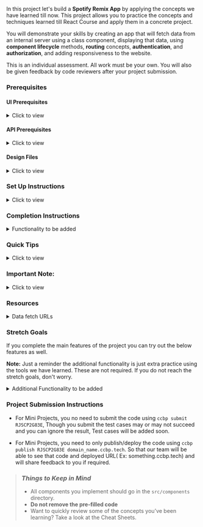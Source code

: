 In this project let's build a **Spotify Remix App** by applying the concepts we have learned till now. This project allows you to practice the concepts and techniques learned till React Course and apply them in a concrete project.

You will demonstrate your skills by creating an app that will fetch data from an internal server using a class component, displaying that data, using **component lifecycle** methods, **routing** concepts, **authentication**, and **authorization**, and adding responsiveness to the website.

This is an individual assessment. All work must be your own. You will also be given feedback by code reviewers after your project submission.

### Prerequisites

#### UI Prerequisites

<details>
<summary>Click to view</summary>

- What is Figma?
  - Figma is a vector graphics editor and prototyping tool which is primarily web-based. You can check more info on the <a href="https://www.figma.com/" target="_blank">Website</a>.
- Create a Free account in Figma
  - Kindly follow the instructions as shown in <a href="https://www.youtube.com/watch?v=hrHL2VLMl7g&t=37s" target="_blank">this</a> video to create a Free Figma account.
- How to Check CSS in Figma?
  - Kindly follow the instructions as shown in <a href="https://www.youtube.com/watch?v=B242nuM3y2s" target="_blank">this</a> video to check CSS in the Figma screen.
- Export Images in Figma screen
  - Kindly follow the instructions as shown in <a href="https://www.youtube.com/watch?v=NpzL1MONwaw" target="_blank">this</a> video to export images from the Figma screen.
  - Check <a href="https://help.trydesignlab.com/hc/en-us/articles/360011010634-How-do-I-export-images-and-PDFs-from-Sketch-or-Figma-in-my-short-course-" target="_blank">this</a> reference docs to export images in Figma screen.

</details>

#### API Prerequisites

<details>
<summary>Click to view</summary>

- Kindly follow this <a href="https://levelup.gitconnected.com/how-to-build-a-spotify-player-with-react-in-15-minutes-7e01991bc4b6" target="_blank">website</a> for creating a spotify account and register your application.

- Refer to the below image to check your **CLIENT ID** : - <img src="https://assets.ccbp.in/frontend/content/react-js/spotify-remix-client-id-info-v0.png" alt="client id" style="width:400px, height:400px" />
</details>

#### Design Files

<details>
<summary>Click to view</summary>

- You can check the **Design Files** for different devices <a href="https://www.figma.com/file/VHD95fQXFwCmwRNyVKbDhz/Spotify_Remix?node-id=0%3A1" target="_blank">here</a>.

</details>

### Set Up Instructions

<details>
<summary>Click to view</summary>

- Download dependencies by running `npm install`
- Start up the app using `npm start`
</details>

### Completion Instructions

<details>
<summary>Functionality to be added</summary>

The app must have the following functionalities

- Login Route
  - Users should be able to log in/logout to their account.
- Users should be able to navigate to Profile/Home/YourMusic/Playlists routes using links in the sidebar.
- When the data is being fetched then the Loading view should be displayed to the user.
- Profile Route
  - Users should be able to see profile photo, name, and followers' details.
  - Users should be able to see the logout button.
  - Users should be able to see **PROFILE** highlighted in the sidebar.
- Home Route
  - Sidebar should contain the application title with logo, Profile, Home, Your Music, and Playlists button
  - Users should be able to navigate to the profile route when clicking on the **Spotify Remix** logo.
  - Users should be able to see a list of Featured Playlists (Ex: Editor Picks) based on the user country and name.
  - Users should be able to see the list of Categories (Ex: Genres and Moods).
  - Users should be able to see the list of New Releases based on the user country.
  - Users should be able to see **HOME** highlighted in the sidebar.
- Specific Playlist Details Route :
  - When a user clicks on any playlist in the list of featured playlists then the user should be able to see the list of songs in that playlist.
  - Users should be able the see the following details(Song Name, Artist Name, Duration of the song)
  - Users should be able to play the song
- Specific Category Playlists Details Route :
  - When a user clicks on any category in the list of categories then the user should be able to see the list of playlists in that category.
  - Users should be able to see the thumbnail and name of the playlist.
- Specific Album Details Route :
  - When a user clicks on any Album in the list of New Releases then the user should be able to see that Album.
  - Users should be able to see the thumbnail and name of the Album.
  - Users should be able to see the song in that Album
  - Users should be able to play the song.
- Your Music Route
  - Users should be able to see the list of liked songs.
  - Users should be able to play the songs.
  - Users should be able to see Your Music highlighted in the sidebar.
- Playlists Route
  - Users should be able to see the list of your playlists (thumbnail, playlist name, number of tracks).
  - When a user clicks on any playlist in the list of your playlists then the users should be able to see the list of songs in that playlist.
  - Users should be able to see Playlists highlighted in the sidebar.
- When the users enter an invalid route in the URL then the Page not found Route should be displayed.

</details>

### Quick Tips

<details>
<summary>Click to view</summary>

- You can use Moment third party library to format the date
  - Moment <a href="https://www.npmjs.com/package/moment" target="_blank">Documentation</a>
- You can use <a href="https://developer.mozilla.org/en-US/docs/Web/HTML/Element/audio" target="_blank">HTML Audio tags</a> for building the Music Player
  - You can see this <a href="https://pointclearmedia.com/2020/08/27/css-styling-the-audio-element/" target="_blank">Documentation</a> for stylings

</details>

### Important Note:

<details>
<summary>Click to view</summary>

- When you want to showcase your application, you need to give access to users.
- To give access to users, follow these steps mentioned below

  - Open your app in the dashboard - <a href="https://developer.spotify.com/dashboard/applications" target="_blank">Dashboard Link</a>

  - Click the **USERS AND ACCESS** button

  <img src="https://assets.ccbp.in/frontend/content/react-js/spotify-remix-users-and-access-info-v0.png" alt="users and access" style="width:400px, height:400px" />

  - In the **USERS AND ACCESS** page, click the **ADD NEW USER** button to add a user to your application.

  <img src="https://assets.ccbp.in/frontend/content/react-js/spotify-remix-add-new-user-info-v0.png" alt="add new user" style="width:400px, height:400px" />

  - After clicking the **ADD NEW USER** button, a pop-up will be opened. In that pop-up, give the user details like name and email. Make sure you are providing the appropriate email.

  <img src="https://assets.ccbp.in/frontend/content/react-js/spotify-remix-add-new-user-pop-up-info.png" alt="pop up new user" style="width:400px, height:400px" />

  - Fill the details and save them, the user details will appear in the **USERS AND ACCESS** You can add a maximum of 25 users in development mode.

  <img src="https://assets.ccbp.in/frontend/content/react-js/spotify-remix-user-details-info.png" alt="user details" style="width:400px, height:400px" />

- Before deploying your project, change the redirect URL accordingly in `getRedirectURL` function from the path `src/components/LoginForm/index.js` which return when the condition is false

</details>

### Resources

<details>
<summary>Data fetch URLs</summary>

- Login Route:

  - **Note:** Already code has been Pre-filled, Kindly check the code in Login Form Component

    - You should use your Application clientID in place of **clientId** (Follow<a href="https://levelup.gitconnected.com/how-to-build-a-spotify-player-with-react-in-15-minutes-7e01991bc4b6" target="_blank">website</a> to create your own application clientID).
    - You can get the Redirect URL using `getRedirectURL` function. The `redirectUrl` value should be saved in the application's Redirect URIs (Follow this <a href="https://levelup.gitconnected.com/how-to-build-a-spotify-player-with-react-in-15-minutes-7e01991bc4b6" target="_blank">website</a> to save `redirectUrl` value in the application's Redirect URIs).
    - Add the URL which was given as a value for the variable `redirectUrl` to your Application Redirect URIs(Follow API Prerequisites to add Redirect URIs) to redirect after authentication success OR failure
    - When you click on the `LOG IN WITH SPOTIFY` button
      - If you didn’t log in to your Spotify account
        - It will take you to the Spotify login app to log in.
        - It will ask your credentials to log in
        - Once your login process is done it will redirect to the Terms page, and you need to click on the `Agree` button to get the access token.
      - If you’re already login to your Spotify account
        - It will directly redirect to the Terms page, and you need to click on the `Agree` button to get the access token.

  - Get Request Token:

    ```js
    'https://accounts.spotify.com/authorize?client_id=${clientId}&response_type=token&redirect_uri=${redirectUrl}&scope=user-read-private%20user-read-email%20playlist-read-private%20playlist-modify-public%20playlist-modify-private%20user-library-read%20user-library-modify%20user-follow-read%20user-follow-modify&state=34fFs29kd09&show_dialog=true'

    ```

    - Sample response object:

      ```json
      {
        "access_token": "BQBeseFFzfwpW_YaB8QrmT8vaYOb2Ka_uvgf8Q62jIasqo2Bna_bgyliY7N2I4sDB-e4oOv-ECUOfSg6aW_QBTCxTTsRMcCUbT3uHY79xCAFLkNakSXhb6kSS6HYzgXH3hSl9uKwXXHtR0IDvHpxLvcJxgTI1jFN7v-3_2B-O2KtntnagT2MgtrW-TGM3IWu-bczZdrqlZ3VmpyiOx81PKuDfNACR3zPVrjJ8po7jU55WcUF8j0_nWQQ6LShAWpoYzFq_OGQfTDBIwGEqg",
        "expires_in": "3600",
        "state": "34fFs29kd09",
        "token_type": "Bearer"
      }
      ```

- Profile Route:

  - **Note:** Get Access token from Cookies

    ```js
    "const token = Cookies.get('pa_token')"

    ```

  - Get User Information:

    ```js
    'https://api.spotify.com/v1/me'

    ```

  - Sample response object:

    ```json
    {
      "country": "IN",
      "display_name": "Bobby",
      "email": "padalavijayreddy@gmail.com",
      "explicit_content": {
        "filter_enabled": false,
        "filter_locked": false
      },
      "external_urls": {
        "spotify": "https://open.spotify.com/user/tel1grq8ely359wesuv83nezp"
      },
      "followers": {
        "href": null,
        "total": 0
      },
      "href": "https://api.spotify.com/v1/users/tel1grq8ely359wesuv83nezp",
      "id": "tel1grq8ely359wesuv83nezp",
      "images": [],
      "product": "open",
      "type": "user",
      "uri": "spotify:user:tel1grq8ely359wesuv83nezp"
    }
    ```

- Home Route:

  - **Note:**

    - Get Access token from Cookies
    - Get Country name and Time Stamp from Get User Information API

  - Format the Timestamp using a library called <a href="https://www.npmjs.com/package/moment" target="_blank">moment js</a>

    ```js
    "const timeStamp=moment(new Date()).format('YYYY-MM-DDTHH:00:00')"

    ```

  - Get Featured Playlists (Editors Pick):

    ```js
    'https://api.spotify.com/v1/browse/featured-playlists?country=${country}&timestamp=${timestamp}'

    ```

    - Sample response object:

    ```json
    {
        "message" : "Editor's picks",
        "playlists" : {
            "href" : "https://api.spotify.com/v1/browse/featured-playlists?country=IN&timestamp=2021-07-03T11%3A00%3A00&offset=0&limit=20",
            "items" : [
                {
                    "collaborative" : false,
                    "description" : "Hottest Bollywood R&B tunes!",
                    "external_urls" : {
                        "spotify" : "https://open.spotify.com/playlist/37i9dQZF1DXdSavJjIP6Fb"
                    },
                    "href" : "https://api.spotify.com/v1/playlists/37i9dQZF1DXdSavJjIP6Fb",
                    "id" : "37i9dQZF1DXdSavJjIP6Fb",
                    "images" : [ {
                        "height" : null,
                        "url" : "https://i.scdn.co/image/ab67706f000000036caf8c414e0b49f1b5be3e91",
                        "width" : null
                    } ],
                    "name" : "Bollywood R&B",
                    "owner" : {
                        "display_name" : "Spotify",
                        "external_urls" : {
                        "spotify" : "https://open.spotify.com/user/spotify"
                        },
                        "href" : "https://api.spotify.com/v1/users/spotify",
                        "id" : "spotify",
                        "type" : "user",
                        "uri" : "spotify:user:spotify"
                    },
                    "primary_color" : null,
                    "public" : null,
                    "snapshot_id" : "MTYyMzgyNjY1NCwwMDAwMDAxMDAwMDAwMTdhMTM5YzY0NzAwMDAwMDE3MTM0MmFmMTgz",
                    "tracks" : {
                        "href" : "https://api.spotify.com/v1/playlists/37i9dQZF1DXdSavJjIP6Fb/tracks",
                        "total" : 30
                    },
                    "type" : "playlist",
                    "uri" : "spotify:playlist:37i9dQZF1DXdSavJjIP6Fb"
                },
                ....
            ],
            "limit" : 20,
            "next" : null,
            "offset" : 0,
            "previous" : null,
            "total" : 15
        }
    }
    ```

  - Get Browse Categories (Genres & Moods):

  ```js
  'https://api.spotify.com/v1/browse/categories'

  ```

  - Sample response object:

  ```json
  {
      "categories" : {
          "href" : "https://api.spotify.com/v1/browse/categories?offset=0&limit=20",
          "items" : [
              {
                  "href" : "https://api.spotify.com/v1/browse/categories/toplists",
                  "icons" : [ {
                      "height" : 275,
                      "url" : "https://t.scdn.co/media/derived/toplists_11160599e6a04ac5d6f2757f5511778f_0_0_275_275.jpg",
                      "width" : 275
                  } ],
                  "id" : "toplists",
                  "name" : "Top Lists"
              },
              ....
          ],
          "limit" : 20,
          "next" : "https://api.spotify.com/v1/browse/categories?offset=20&limit=20",
          "offset" : 0,
          "previous" : null,
          "total" : 58
      }
  }
  ```

  - Get New Releases:

    - **Note:** Get User Country Code from getting User Information API

  ```js
  'https://api.spotify.com/v1/browse/new-releases?country=${getUserCountry}'

  ```

  - Sample response object:

  ```json
      {
          "albums" : {
              "href" : "https://api.spotify.com/v1/browse/new-releases?country=IN&offset=0&limit=20",
              "items" : [
                  {
                      "album_type" : "single",
                      "artists" : [ {
                          "external_urls" : {
                          "spotify" : "https://open.spotify.com/artist/7gXy60xRcwYujBFoYHnR2O"
                          },
                          "href" : "https://api.spotify.com/v1/artists/7gXy60xRcwYujBFoYHnR2O",
                          "id" : "7gXy60xRcwYujBFoYHnR2O",
                          "name" : "Big Red Machine",
                          "type" : "artist",
                          "uri" : "spotify:artist:7gXy60xRcwYujBFoYHnR2O"
                      }, {
                          "external_urls" : {
                          "spotify" : "https://open.spotify.com/artist/06HL4z0CvFAxyc27GXpf02"
                          },
                          "href" : "https://api.spotify.com/v1/artists/06HL4z0CvFAxyc27GXpf02",
                          "id" : "06HL4z0CvFAxyc27GXpf02",
                          "name" : "Taylor Swift",
                          "type" : "artist",
                          "uri" : "spotify:artist:06HL4z0CvFAxyc27GXpf02"
                      } ],
                      "available_markets" : [ "AD", "AE", "AG", "AL", "AM", "AO", "AR", "AT", "AU", "AZ", "BA", "BB", "BD", "BE", "BF", "BG", "BH", "BI", "BJ", "BN", "BO", "BR", "BS", "BT", "BW", "BY", "BZ", "CA", "CH", "CI", "CL", "CM", "CO", "CR", "CV", "CW", "CY", "CZ", "DE", "DJ", "DK", "DM", "DO", "DZ", "EC", "EE", "EG", "ES", "FI", "FJ", "FM", "FR", "GA", "GB", "GD", "GE", "GH", "GM", "GN", "GQ", "GR", "GT", "GW", "GY", "HK", "HN", "HR", "HT", "HU", "ID", "IE", "IL", "IN", "IS", "IT", "JM", "JO", "JP", "KE", "KG", "KH", "KI", "KM", "KN", "KR", "KW", "KZ", "LA", "LB", "LC", "LI", "LK", "LR", "LS", "LT", "LU", "LV", "MA", "MC", "MD", "ME", "MG", "MH", "MK", "ML", "MN", "MO", "MR", "MT", "MU", "MV", "MW", "MX", "MY", "MZ", "NA", "NE", "NG", "NI", "NL", "NO", "NP", "NR", "NZ", "OM", "PA", "PE", "PG", "PH", "PK", "PL", "PS", "PT", "PW", "PY", "QA", "RO", "RS", "RU", "RW", "SA", "SB", "SC", "SE", "SG", "SI", "SK", "SL", "SM", "SN", "SR", "ST", "SV", "SZ", "TD", "TG", "TH", "TL", "TN", "TO", "TR", "TT", "TV", "TW", "TZ", "UA", "UG", "US", "UY", "UZ", "VC", "VN", "VU", "WS", "XK", "ZA", "ZM", "ZW" ],
                      "external_urls" : {
                          "spotify" : "https://open.spotify.com/album/4kD0pFwhEjEiF9pwUwkpNo"
                      },
                      "href" : "https://api.spotify.com/v1/albums/4kD0pFwhEjEiF9pwUwkpNo",
                      "id" : "4kD0pFwhEjEiF9pwUwkpNo",
                      "images" : [ {
                          "height" : 640,
                          "url" : "https://i.scdn.co/image/ab67616d0000b273b8abc4de41be8b3158a4ef40",
                          "width" : 640
                      }, {
                          "height" : 300,
                          "url" : "https://i.scdn.co/image/ab67616d00001e02b8abc4de41be8b3158a4ef40",
                          "width" : 300
                      }, {
                          "height" : 64,
                          "url" : "https://i.scdn.co/image/ab67616d00004851b8abc4de41be8b3158a4ef40",
                          "width" : 64
                      } ],
                      "name" : "Renegade (feat. Taylor Swift)",
                      "release_date" : "2021-07-02",
                      "release_date_precision" : "day",
                      "total_tracks" : 3,
                      "type" : "album",
                      "uri" : "spotify:album:4kD0pFwhEjEiF9pwUwkpNo"
                  },
                  ....
              ],
              "limit" : 20,
              "next" : "https://api.spotify.com/v1/browse/new-releases?country=IN&offset=20&limit=20",
              "offset" : 0,
              "previous" : null,
              "total" : 100
      }
  ```

- Specific Playlist Details Route :

  - **Note:** The value of the API id should be the `id` value of each playlist

    ```js
    'https://api.spotify.com/v1/users/spotify/playlists/${id}'

    ```

    - Sample response object:

    ```json
    {
        "collaborative" : false,
        "description": "From India to MENA, these hits will make you dance.",
        "external_urls" : {
            "spotify" : "https://open.spotify.com/playlist/37i9dQZF1DX7cLxqtNO3zl"
        },
        "followers" : {
            "href" : null,
            "total" : 47628
        },
        "href" : "https://api.spotify.com/v1/playlists/37i9dQZF1DX7cLxqtNO3zl",
        "id" : "37i9dQZF1DX7cLxqtNO3zl",
        "images" : [ {
            "height" : null,
            "url" : "https://i.scdn.co/image/ab67706f0000000384696e0bd9318a598cc9373d",
            "width" : null
        } ],
        "name" : "Bollywood Araby",
        "owner" : {
            "display_name" : "Spotify",
            "external_urls" : {
            "spotify" : "https://open.spotify.com/user/spotify"
            },
            "href" : "https://api.spotify.com/v1/users/spotify",
            "id" : "spotify",
            "type" : "user",
            "uri" : "spotify:user:spotify"
        },
        "primary_color" : "#ffffff",
        "public" : false,
        "snapshot_id" : "MTYyNTI5NDQ3MiwwMDAwMDAwMGJiYzUwMjlhMGNjZWVlYTgxYTUyY2I0MTc1MjBjMmUy",
        "tracks" : {
            "href" : "https://api.spotify.com/v1/playlists/37i9dQZF1DX7cLxqtNO3zl/tracks?offset=0&limit=100",
            "items" : [
                {
                    "added_at" : "2021-06-03T19:23:39Z",
                    "added_by" : {
                        "external_urls" : {
                        "spotify" : "https://open.spotify.com/user/"
                        },
                        "href" : "https://api.spotify.com/v1/users/",
                        "id" : "",
                        "type" : "user",
                        "uri" : "spotify:user:"
                    },
                    "is_local" : false,
                    "primary_color" : null,
                    "track" : {
                        "album" : {
                        "album_type" : "single",
                        "artists" : [ {
                            "external_urls" : {
                            "spotify" : "https://open.spotify.com/artist/0LyfQWJT6nXafLPZqxe9Of"
                            },
                            "href" : "https://api.spotify.com/v1/artists/0LyfQWJT6nXafLPZqxe9Of",
                            "id" : "0LyfQWJT6nXafLPZqxe9Of",
                            "name" : "Various Artists",
                            "type" : "artist",
                            "uri" : "spotify:artist:0LyfQWJT6nXafLPZqxe9Of"
                        } ],
                        "available_markets" : [ "AD", "AE", "AG", "AL", "AM", "AO", "AR", "AT", "AU", "AZ", "BA", "BB", "BD", "BE", "BF", "BG", "BH", "BI", "BJ", "BN", "BO", "BR", "BS", "BT", "BW", "BY", "BZ", "CA", "CH", "CI", "CL", "CM", "CO", "CR", "CV", "CW", "CY", "CZ", "DE", "DJ", "DK", "DM", "DO", "DZ", "EC", "EE", "EG", "ES", "FI", "FJ", "FM", "FR", "GA", "GB", "GD", "GE", "GH", "GM", "GN", "GQ", "GR", "GT", "GW", "GY", "HK", "HN", "HR", "HT", "HU", "ID", "IE", "IL", "IN", "IS", "IT", "JM", "JO", "JP", "KE", "KG", "KH", "KI", "KM", "KN", "KR", "KW", "KZ", "LA", "LB", "LC", "LI", "LK", "LR", "LS", "LT", "LU", "LV", "MA", "MC", "MD", "ME", "MG", "MH", "MK", "ML", "MN", "MO", "MR", "MT", "MU", "MV", "MW", "MX", "MY", "MZ", "NA", "NE", "NG", "NI", "NL", "NO", "NP", "NR", "NZ", "OM", "PA", "PE", "PG", "PH", "PK", "PL", "PS", "PT", "PW", "PY", "QA", "RO", "RS", "RU", "RW", "SA", "SB", "SC", "SE", "SG", "SI", "SK", "SL", "SM", "SN", "SR", "ST", "SV", "SZ", "TD", "TG", "TH", "TL", "TN", "TO", "TR", "TT", "TV", "TW", "TZ", "UA", "UG", "US", "UY", "UZ", "VC", "VN", "VU", "WS", "XK", "ZA", "ZM", "ZW" ],
                        "external_urls" : {
                            "spotify" : "https://open.spotify.com/album/7IfUPFe5MSwcAp2Vw8ohF5"
                        },
                        "href" : "https://api.spotify.com/v1/albums/7IfUPFe5MSwcAp2Vw8ohF5",
                        "id" : "7IfUPFe5MSwcAp2Vw8ohF5",
                        "images" : [ {
                            "height" : 640,
                            "url" : "https://i.scdn.co/image/ab67616d0000b273bd04f8c4ddaa8586e3f1505d",
                            "width" : 640
                        }, {
                            "height" : 300,
                            "url" : "https://i.scdn.co/image/ab67616d00001e02bd04f8c4ddaa8586e3f1505d",
                            "width" : 300
                        }, {
                            "height" : 64,
                            "url" : "https://i.scdn.co/image/ab67616d00004851bd04f8c4ddaa8586e3f1505d",
                            "width" : 64
                        } ],
                        "name" : "BurjKhalifa (From \"Laxmii\")",
                        "release_date" : "2020-10-18",
                        "release_date_precision" : "day",
                        "total_tracks" : 1,
                        "type" : "album",
                        "uri" : "spotify:album:7IfUPFe5MSwcAp2Vw8ohF5"
                        },
                        "artists" : [ {
                        "external_urls" : {
                            "spotify" : "https://open.spotify.com/artist/5EXIQQjCaCnRPJ68SxYURB"
                        },
                        "href" : "https://api.spotify.com/v1/artists/5EXIQQjCaCnRPJ68SxYURB",
                        "id" : "5EXIQQjCaCnRPJ68SxYURB",
                        "name" : "Shashi",
                        "type" : "artist",
                        "uri" : "spotify:artist:5EXIQQjCaCnRPJ68SxYURB"
                        }, {
                        "external_urls" : {
                            "spotify" : "https://open.spotify.com/artist/6xElGyunMSlnuJ2vabDUWA"
                        },
                        "href" : "https://api.spotify.com/v1/artists/6xElGyunMSlnuJ2vabDUWA",
                        "id" : "6xElGyunMSlnuJ2vabDUWA",
                        "name" : "DJ Khushi",
                        "type" : "artist",
                        "uri" : "spotify:artist:6xElGyunMSlnuJ2vabDUWA"
                        }, {
                        "external_urls" : {
                            "spotify" : "https://open.spotify.com/artist/3tPQOjkxO3mrYrrgkTeXgH"
                        },
                        "href" : "https://api.spotify.com/v1/artists/3tPQOjkxO3mrYrrgkTeXgH",
                        "id" : "3tPQOjkxO3mrYrrgkTeXgH",
                        "name" : "Nikhita Gandhi",
                        "type" : "artist",
                        "uri" : "spotify:artist:3tPQOjkxO3mrYrrgkTeXgH"
                        }, {
                        "external_urls" : {
                            "spotify" : "https://open.spotify.com/artist/4x4Q6d60hC0ZuLloMeCLoS"
                        },
                        "href" : "https://api.spotify.com/v1/artists/4x4Q6d60hC0ZuLloMeCLoS",
                        "id" : "4x4Q6d60hC0ZuLloMeCLoS",
                        "name" : "Madhubanti",
                        "type" : "artist",
                        "uri" : "spotify:artist:4x4Q6d60hC0ZuLloMeCLoS"
                        } ],
                        "available_markets" : [ "AD", "AE", "AG", "AL", "AM", "AO", "AR", "AT", "AU", "AZ", "BA", "BB", "BD", "BE", "BF", "BG", "BH", "BI", "BJ", "BN", "BO", "BR", "BS", "BT", "BW", "BY", "BZ", "CA", "CH", "CI", "CL", "CM", "CO", "CR", "CV", "CW", "CY", "CZ", "DE", "DJ", "DK", "DM", "DO", "DZ", "EC", "EE", "EG", "ES", "FI", "FJ", "FM", "FR", "GA", "GB", "GD", "GE", "GH", "GM", "GN", "GQ", "GR", "GT", "GW", "GY", "HK", "HN", "HR", "HT", "HU", "ID", "IE", "IL", "IN", "IS", "IT", "JM", "JO", "JP", "KE", "KG", "KH", "KI", "KM", "KN", "KR", "KW", "KZ", "LA", "LB", "LC", "LI", "LK", "LR", "LS", "LT", "LU", "LV", "MA", "MC", "MD", "ME", "MG", "MH", "MK", "ML", "MN", "MO", "MR", "MT", "MU", "MV", "MW", "MX", "MY", "MZ", "NA", "NE", "NG", "NI", "NL", "NO", "NP", "NR", "NZ", "OM", "PA", "PE", "PG", "PH", "PK", "PL", "PS", "PT", "PW", "PY", "QA", "RO", "RS", "RU", "RW", "SA", "SB", "SC", "SE", "SG", "SI", "SK", "SL", "SM", "SN", "SR", "ST", "SV", "SZ", "TD", "TG", "TH", "TL", "TN", "TO", "TR", "TT", "TV", "TW", "TZ", "UA", "UG", "US", "UY", "UZ", "VC", "VN", "VU", "WS", "XK", "ZA", "ZM", "ZW" ],
                        "disc_number" : 1,
                        "duration_ms" : 187570,
                        "episode" : false,
                        "explicit" : false,
                        "external_ids" : {
                        "isrc" : "INZ031408360"
                        },
                        "external_urls" : {
                        "spotify" : "https://open.spotify.com/track/3ZVKI8jix6PjEFx2xFBFhz"
                        },
                        "href" : "https://api.spotify.com/v1/tracks/3ZVKI8jix6PjEFx2xFBFhz",
                        "id" : "3ZVKI8jix6PjEFx2xFBFhz",
                        "is_local" : false,
                        "name" : "BurjKhalifa (From \"Laxmii\")",
                        "popularity" : 67,
                        "preview_url" : "https://p.scdn.co/mp3-preview/db40ab496ac6cbfdc8b87e8ecf2032b18073b1e5?cid=f25d283eae8046588034aee0a42c0f31",
                        "track" : true,
                        "track_number" : 1,
                        "type" : "track",
                        "uri" : "spotify:track:3ZVKI8jix6PjEFx2xFBFhz"
                    },
                    "video_thumbnail" : {
                        "url" : null
                    }
                },
                ....
            ],
            "limit" : 100,
            "next" : null,
            "offset" : 0,
            "previous" : null,
            "total" : 50
            },
        "type" : "playlist",
        "uri" : "spotify:playlist:37i9dQZF1DX7cLxqtNO3zl"
    }
    ```

    - You can get the song url from the key `preview_url`. this key value is present inside items object that is received as a part of the response for the Specific Playlist API

    - For example in above response

    ```json
        {
        ....
        "tracks" : {
            ....
            "items" : [
                {
                    ....
                    "track" : {
                        ....
                        "preview_url" : "https://p.scdn.co/mp3-preview/db40ab496ac6cbfdc8b87e8ecf2032b18073b1e5?cid=f25d283eae8046588034aee0a42c0f31",
                        ....
                    },
                    ....
                },
                ....
            ],
            ....
            },
            ....
    }
    ```

- Specific Category Playlists Details Route :

  - **Note:**

    - The value of the category id should be given in the place of `id`

  - Get User Country Code from Get UserInfo API

    ```js
    'https://api.spotify.com/v1/browse/categories/${id}/playlists?country=${getUserCountry}'

    ```

    - Sample response object:

    ```json
    {
        "playlists" : {
            "href" : "https://api.spotify.com/v1/browse/categories/toplists/playlists?country=IN&offset=0&limit=20",
            "items" : [
                {
                    "collaborative" : false,
                    "description": "Doja Cat & The Weeknd are on top of the Hottest 50!",
                    "external_urls" : {
                        "spotify" : "https://open.spotify.com/playlist/37i9dQZF1DXcBWIGoYBM5M"
                    },
                    "href" : "https://api.spotify.com/v1/playlists/37i9dQZF1DXcBWIGoYBM5M",
                    "id" : "37i9dQZF1DXcBWIGoYBM5M",
                    "images" : [ {
                        "height" : null,
                        "url" : "https://i.scdn.co/image/ab67706f0000000324cee63f23e9ec905dbcb3b0",
                        "width" : null
                    } ],
                    "name" : "Today's Top Hits",
                    "owner" : {
                        "display_name" : "Spotify",
                        "external_urls" : {
                        "spotify" : "https://open.spotify.com/user/spotify"
                        },
                        "href" : "https://api.spotify.com/v1/users/spotify",
                        "id" : "spotify",
                        "type" : "user",
                        "uri" : "spotify:user:spotify"
                    },
                    "primary_color" : null,
                    "public" : null,
                    "snapshot_id" : "MTYyNTE5ODQwMCwwMDAwMDRjMTAwMDAwMTdhNjU1ZjkyY2YwMDAwMDE3YTY0OWRhYmYw",
                    "tracks" : {
                        "href" : "https://api.spotify.com/v1/playlists/37i9dQZF1DXcBWIGoYBM5M/tracks",
                        "total" : 50
                    },
                    "type" : "playlist",
                    "uri" : "spotify:playlist:37i9dQZF1DXcBWIGoYBM5M"
                },
                ....
            ],
            "limit" : 20,
            "next" : null,
            "offset" : 0,
            "previous" : null,
            "total" : 13
        }
    }
    ```

- Specific Album Details Route :

  - **Note:** The value of the album id should be given in the place of `id`

    ```js
    'https://api.spotify.com/v1/albums/${id}'

    ```

    - Sample response object:

    ```json
    {
        "album_type" : "single",
        "artists" : [
            {
                "external_urls" : {
                "spotify" : "https://open.spotify.com/artist/7gXy60xRcwYujBFoYHnR2O"
                },
                "href" : "https://api.spotify.com/v1/artists/7gXy60xRcwYujBFoYHnR2O",
                "id" : "7gXy60xRcwYujBFoYHnR2O",
                "name" : "Big Red Machine",
                "type" : "artist",
                "uri" : "spotify:artist:7gXy60xRcwYujBFoYHnR2O"
            },
            ....
        ],
        "available_markets" : [ "AD", "AE", "AG", "AL", "AM", "AO", "AR", "AT", "AU", "AZ", "BA", "BB", "BD", "BE", "BF", "BG", "BH", "BI", "BJ", "BN", "BO", "BR", "BS", "BT", "BW", "BY", "BZ", "CA", "CH", "CI", "CL", "CM", "CO", "CR", "CV", "CW", "CY", "CZ", "DE", "DJ", "DK", "DM", "DO", "DZ", "EC", "EE", "EG", "ES", "FI", "FJ", "FM", "FR", "GA", "GB", "GD", "GE", "GH", "GM", "GN", "GQ", "GR", "GT", "GW", "GY", "HK", "HN", "HR", "HT", "HU", "ID", "IE", "IL", "IN", "IS", "IT", "JM", "JO", "JP", "KE", "KG", "KH", "KI", "KM", "KN", "KR", "KW", "KZ", "LA", "LB", "LC", "LI", "LK", "LR", "LS", "LT", "LU", "LV", "MA", "MC", "MD", "ME", "MG", "MH", "MK", "ML", "MN", "MO", "MR", "MT", "MU", "MV", "MW", "MX", "MY", "MZ", "NA", "NE", "NG", "NI", "NL", "NO", "NP", "NR", "NZ", "OM", "PA", "PE", "PG", "PH", "PK", "PL", "PS", "PT", "PW", "PY", "QA", "RO", "RS", "RU", "RW", "SA", "SB", "SC", "SE", "SG", "SI", "SK", "SL", "SM", "SN", "SR", "ST", "SV", "SZ", "TD", "TG", "TH", "TL", "TN", "TO", "TR", "TT", "TV", "TW", "TZ", "UA", "UG", "US", "UY", "UZ", "VC", "VN", "VU", "WS", "XK", "ZA", "ZM", "ZW" ],
        "copyrights" : [ {
            "text" : "2021 Jagjaguwar / 37d03d",
            "type" : "C"
        }, {
            "text" : "2021 Jagjaguwar / 37d03d",
            "type" : "P"
        } ],
        "external_ids" : {
            "upc" : "617308011296"
        },
        "external_urls" : {
            "spotify" : "https://open.spotify.com/album/4kD0pFwhEjEiF9pwUwkpNo"
        },
        "genres" : [ ],
        "href" : "https://api.spotify.com/v1/albums/4kD0pFwhEjEiF9pwUwkpNo",
        "id" : "4kD0pFwhEjEiF9pwUwkpNo",
        "images" : [ {
            "height" : 640,
            "url" : "https://i.scdn.co/image/ab67616d0000b273b8abc4de41be8b3158a4ef40",
            "width" : 640
        }, {
            "height" : 300,
            "url" : "https://i.scdn.co/image/ab67616d00001e02b8abc4de41be8b3158a4ef40",
            "width" : 300
        }, {
            "height" : 64,
            "url" : "https://i.scdn.co/image/ab67616d00004851b8abc4de41be8b3158a4ef40",
            "width" : 64
        } ],
        "label" : "Jagjaguwar",
        "name" : "Renegade (feat. Taylor Swift)",
        "popularity" : 0,
        "release_date" : "2021-07-02",
        "release_date_precision" : "day",
        "total_tracks" : 3,
        "tracks" : {
            "href" : "https://api.spotify.com/v1/albums/4kD0pFwhEjEiF9pwUwkpNo/tracks?offset=0&limit=50",
            "items" : [
                {
                    "artists" : [ {
                        "external_urls" : {
                        "spotify" : "https://open.spotify.com/artist/7gXy60xRcwYujBFoYHnR2O"
                        },
                        "href" : "https://api.spotify.com/v1/artists/7gXy60xRcwYujBFoYHnR2O",
                        "id" : "7gXy60xRcwYujBFoYHnR2O",
                        "name" : "Big Red Machine",
                        "type" : "artist",
                        "uri" : "spotify:artist:7gXy60xRcwYujBFoYHnR2O"
                    }, {
                        "external_urls" : {
                        "spotify" : "https://open.spotify.com/artist/06HL4z0CvFAxyc27GXpf02"
                        },
                        "href" : "https://api.spotify.com/v1/artists/06HL4z0CvFAxyc27GXpf02",
                        "id" : "06HL4z0CvFAxyc27GXpf02",
                        "name" : "Taylor Swift",
                        "type" : "artist",
                        "uri" : "spotify:artist:06HL4z0CvFAxyc27GXpf02"
                    } ],
                    "available_markets" : [ "AD", "AE", "AG", "AL", "AM", "AO", "AR", "AT", "AU", "AZ", "BA", "BB", "BD", "BE", "BF", "BG", "BH", "BI", "BJ", "BN", "BO", "BR", "BS", "BT", "BW", "BY", "BZ", "CA", "CH", "CI", "CL", "CM", "CO", "CR", "CV", "CW", "CY", "CZ", "DE", "DJ", "DK", "DM", "DO", "DZ", "EC", "EE", "EG", "ES", "FI", "FJ", "FM", "FR", "GA", "GB", "GD", "GE", "GH", "GM", "GN", "GQ", "GR", "GT", "GW", "GY", "HK", "HN", "HR", "HT", "HU", "ID", "IE", "IL", "IN", "IS", "IT", "JM", "JO", "JP", "KE", "KG", "KH", "KI", "KM", "KN", "KR", "KW", "KZ", "LA", "LB", "LC", "LI", "LK", "LR", "LS", "LT", "LU", "LV", "MA", "MC", "MD", "ME", "MG", "MH", "MK", "ML", "MN", "MO", "MR", "MT", "MU", "MV", "MW", "MX", "MY", "MZ", "NA", "NE", "NG", "NI", "NL", "NO", "NP", "NR", "NZ", "OM", "PA", "PE", "PG", "PH", "PK", "PL", "PS", "PT", "PW", "PY", "QA", "RO", "RS", "RU", "RW", "SA", "SB", "SC", "SE", "SG", "SI", "SK", "SL", "SM", "SN", "SR", "ST", "SV", "SZ", "TD", "TG", "TH", "TL", "TN", "TO", "TR", "TT", "TV", "TW", "TZ", "UA", "UG", "US", "UY", "UZ", "VC", "VN", "VU", "WS", "XK", "ZA", "ZM", "ZW" ],
                    "disc_number" : 1,
                    "duration_ms" : 254466,
                    "explicit" : false,
                    "external_urls" : {
                        "spotify" : "https://open.spotify.com/track/1aU1wpYBSpP0M6IiihY5Ue"
                    },
                    "href" : "https://api.spotify.com/v1/tracks/1aU1wpYBSpP0M6IiihY5Ue",
                    "id" : "1aU1wpYBSpP0M6IiihY5Ue",
                    "is_local" : false,
                    "name" : "Renegade (feat. Taylor Swift)",
                    "preview_url" : "https://p.scdn.co/mp3-preview/e3b1851865f3ee5f213dfd8d950e344e6b14ec8c?cid=f25d283eae8046588034aee0a42c0f31",
                    "track_number" : 1,
                    "type" : "track",
                    "uri" : "spotify:track:1aU1wpYBSpP0M6IiihY5Ue"
                },
                ....
            ],
            "limit" : 50,
            "next" : null,
            "offset" : 0,
            "previous" : null,
            "total" : 3
        },
        "type" : "album",
        "uri" : "spotify:album:4kD0pFwhEjEiF9pwUwkpNo"
    }
    ```

- Your Music Route :

  - **Note:** In this API you will get your liked songs as response, you should like a few songs in your account to see the list of liked songs, you can access the list of liked songs from the response using the key `items`.

  ```js
  'https://api.spotify.com/v1/me/tracks'

  ```

  - Sample response object:

  ```json
  {
      "href" : "https://api.spotify.com/v1/me/tracks?offset=0&limit=20",
      "items" : [
          {
              "added_at" : "2021-07-02T09:42:53Z",
              "track" : {
              "album" : {
                  "album_type" : "single",
                  "artists" : [ {
                  "external_urls" : {
                      "spotify" : "https://open.spotify.com/artist/4A2XSc4OJjuPY4l6NjnrDj"
                  },
                  "href" : "https://api.spotify.com/v1/artists/4A2XSc4OJjuPY4l6NjnrDj",
                  "id" : "4A2XSc4OJjuPY4l6NjnrDj",
                  "name" : "Ram Miriyala",
                  "type" : "artist",
                  "uri" : "spotify:artist:4A2XSc4OJjuPY4l6NjnrDj"
                  } ],
                  "available_markets" : [ "AD", "AE", "AG", "AL", "AM", "AO", "AR", "AT", "AU", "AZ", "BA", "BB", "BD", "BE", "BF", "BG", "BH", "BI", "BJ", "BN", "BO", "BR", "BS", "BT", "BW", "BY", "BZ", "CA", "CH", "CI", "CL", "CM", "CO", "CR", "CV", "CW", "CY", "CZ", "DE", "DJ", "DK", "DM", "DO", "DZ", "EC", "EE", "EG", "ES", "FI", "FJ", "FM", "FR", "GA", "GB", "GD", "GE", "GH", "GM", "GN", "GQ", "GR", "GT", "GW", "GY", "HK", "HN", "HR", "HT", "HU", "ID", "IE", "IL", "IN", "IS", "IT", "JM", "JO", "JP", "KE", "KG", "KH", "KI", "KM", "KN", "KR", "KW", "KZ", "LA", "LB", "LC", "LI", "LK", "LR", "LS", "LT", "LU", "LV", "MA", "MC", "MD", "ME", "MG", "MH", "MK", "ML", "MN", "MO", "MR", "MT", "MU", "MV", "MW", "MX", "MY", "MZ", "NA", "NE", "NG", "NI", "NL", "NO", "NP", "NR", "NZ", "OM", "PA", "PE", "PG", "PH", "PK", "PL", "PS", "PT", "PW", "PY", "QA", "RO", "RS", "RU", "RW", "SA", "SB", "SC", "SE", "SG", "SI", "SK", "SL", "SM", "SN", "SR", "ST", "SV", "SZ", "TD", "TG", "TH", "TL", "TN", "TO", "TR", "TT", "TV", "TW", "TZ", "UA", "UG", "US", "UY", "UZ", "VC", "VN", "VU", "WS", "XK", "ZA", "ZM", "ZW" ],
                  "external_urls" : {
                  "spotify" : "https://open.spotify.com/album/16FbjE4zTKmqoa9DOt4lrs"
                  },
                  "href" : "https://api.spotify.com/v1/albums/16FbjE4zTKmqoa9DOt4lrs",
                  "id" : "16FbjE4zTKmqoa9DOt4lrs",
                  "images" : [ {
                  "height" : 640,
                  "url" : "https://i.scdn.co/image/ab67616d0000b27322f35b0b1851208dd08f4a78",
                  "width" : 640
                  }, {
                  "height" : 300,
                  "url" : "https://i.scdn.co/image/ab67616d00001e0222f35b0b1851208dd08f4a78",
                  "width" : 300
                  }, {
                  "height" : 64,
                  "url" : "https://i.scdn.co/image/ab67616d0000485122f35b0b1851208dd08f4a78",
                  "width" : 64
                  } ],
                  "name" : "Gully Rowdy",
                  "release_date" : "2021-05-07",
                  "release_date_precision" : "day",
                  "total_tracks" : 1,
                  "type" : "album",
                  "uri" : "spotify:album:16FbjE4zTKmqoa9DOt4lrs"
              },
              "artists" : [ {
                  "external_urls" : {
                  "spotify" : "https://open.spotify.com/artist/4A2XSc4OJjuPY4l6NjnrDj"
                  },
                  "href" : "https://api.spotify.com/v1/artists/4A2XSc4OJjuPY4l6NjnrDj",
                  "id" : "4A2XSc4OJjuPY4l6NjnrDj",
                  "name" : "Ram Miriyala",
                  "type" : "artist",
                  "uri" : "spotify:artist:4A2XSc4OJjuPY4l6NjnrDj"
              } ],
              "available_markets" : [ "AD", "AE", "AG", "AL", "AM", "AO", "AR", "AT", "AU", "AZ", "BA", "BB", "BD", "BE", "BF", "BG", "BH", "BI", "BJ", "BN", "BO", "BR", "BS", "BT", "BW", "BY", "BZ", "CA", "CH", "CI", "CL", "CM", "CO", "CR", "CV", "CW", "CY", "CZ", "DE", "DJ", "DK", "DM", "DO", "DZ", "EC", "EE", "EG", "ES", "FI", "FJ", "FM", "FR", "GA", "GB", "GD", "GE", "GH", "GM", "GN", "GQ", "GR", "GT", "GW", "GY", "HK", "HN", "HR", "HT", "HU", "ID", "IE", "IL", "IN", "IS", "IT", "JM", "JO", "JP", "KE", "KG", "KH", "KI", "KM", "KN", "KR", "KW", "KZ", "LA", "LB", "LC", "LI", "LK", "LR", "LS", "LT", "LU", "LV", "MA", "MC", "MD", "ME", "MG", "MH", "MK", "ML", "MN", "MO", "MR", "MT", "MU", "MV", "MW", "MX", "MY", "MZ", "NA", "NE", "NG", "NI", "NL", "NO", "NP", "NR", "NZ", "OM", "PA", "PE", "PG", "PH", "PK", "PL", "PS", "PT", "PW", "PY", "QA", "RO", "RS", "RU", "RW", "SA", "SB", "SC", "SE", "SG", "SI", "SK", "SL", "SM", "SN", "SR", "ST", "SV", "SZ", "TD", "TG", "TH", "TL", "TN", "TO", "TR", "TT", "TV", "TW", "TZ", "UA", "UG", "US", "UY", "UZ", "VC", "VN", "VU", "WS", "XK", "ZA", "ZM", "ZW" ],
              "disc_number" : 1,
              "duration_ms" : 226083,
              "explicit" : false,
              "external_ids" : {
                  "isrc" : "INM5B2107760"
              },
              "external_urls" : {
                  "spotify" : "https://open.spotify.com/track/6qNCPMFrXaeVQuA3QFZ4F1"
              },
              "href" : "https://api.spotify.com/v1/tracks/6qNCPMFrXaeVQuA3QFZ4F1",
              "id" : "6qNCPMFrXaeVQuA3QFZ4F1",
              "is_local" : false,
              "name" : "Puttene Prema",
              "popularity" : 47,
              "preview_url" : "https://p.scdn.co/mp3-preview/8857fab350b39595c912e6913d2f0f1c8826a4d1?cid=f25d283eae8046588034aee0a42c0f31",
              "track_number" : 1,
              "type" : "track",
              "uri" : "spotify:track:6qNCPMFrXaeVQuA3QFZ4F1"
              }
          },
          ....
      ],
      "limit" : 20,
      "next" : "https://api.spotify.com/v1/browse/categories?offset=20&limit=20",
      "offset" : 0,
      "previous" : null,
      "total" : 58
  }
  ```

- Playlists Route :

  - **Note:**

    - Get User Name from Get UserInfo API
    - In this API you will get your playlists as response, you should add a few playlists in your account to see the list of playlists, you can access the list of playlists from the response using the key `items`.

    ```js
    'https://api.spotify.com/v1/users/${username}/playlists?limit=50'

    ```

    - Sample response object:

    ```json
    {
        "href" : "https://api.spotify.com/v1/users/tel1grq8ely359wesuv83nezp/playlists?offset=0&limit=50",
        "items" : [
            {
                "collaborative" : false,
                "description" : "",
                "external_urls" : {
                "spotify" : "https://open.spotify.com/playlist/12zGJe6oEH6ow3ZPPlZjHW"
                },
                "href" : "https://api.spotify.com/v1/playlists/12zGJe6oEH6ow3ZPPlZjHW",
                "id" : "12zGJe6oEH6ow3ZPPlZjHW",
                "images" : [ ],
                "name" : "My Playlist #2",
                "owner" : {
                "display_name" : "Bobby",
                "external_urls" : {
                    "spotify" : "https://open.spotify.com/user/tel1grq8ely359wesuv83nezp"
                },
                "href" : "https://api.spotify.com/v1/users/tel1grq8ely359wesuv83nezp",
                "id" : "tel1grq8ely359wesuv83nezp",
                "type" : "user",
                "uri" : "spotify:user:tel1grq8ely359wesuv83nezp"
                },
                "primary_color" : null,
                "public" : false,
                "snapshot_id" : "MSw4YWFiNWI5NTYyZTEwN2FmMDY5MTBhNDJlYzZmMjAyMjQ2OTcxOWFm",
                "tracks" : {
                "href" : "https://api.spotify.com/v1/playlists/12zGJe6oEH6ow3ZPPlZjHW/tracks",
                "total" : 0
                },
                "type" : "playlist",
                "uri" : "spotify:playlist:12zGJe6oEH6ow3ZPPlZjHW"
            },
            ....
        ],
        "limit" : 20,
        "next" : "https://api.spotify.com/v1/browse/categories?offset=20&limit=20",
        "offset" : 0,
        "previous" : null,
        "total" : 58
    }
    ```

- Get Search Results :

  - **Note:** The value of the search input should be given in the place of searchInputValue

    ```js
    'https://api.spotify.com/v1/search?type=track,playlist&q=${searchInputValue}&market=from_token'

    ```

    - Sample response object:

    ```json
    {
        "tracks" : {
            "href" : "https://api.spotify.com/v1/search?query=TELUGU&type=track&market=from_token&offset=0&limit=20",
            "items" : [
                {
                    "album" : {
                        "album_type" : "single",
                        "artists" : [ {
                        "external_urls" : {
                            "spotify" : "https://open.spotify.com/artist/2FgHPfRprDaylrSRVf1UlN"
                        },
                        "href" : "https://api.spotify.com/v1/artists/2FgHPfRprDaylrSRVf1UlN",
                        "id" : "2FgHPfRprDaylrSRVf1UlN",
                        "name" : "Thaman S",
                        "type" : "artist",
                        "uri" : "spotify:artist:2FgHPfRprDaylrSRVf1UlN"
                        } ],
                        "external_urls" : {
                        "spotify" : "https://open.spotify.com/album/2dnfny8QAiGbUk9NI2P9c2"
                        },
                        "href" : "https://api.spotify.com/v1/albums/2dnfny8QAiGbUk9NI2P9c2",
                        "id" : "2dnfny8QAiGbUk9NI2P9c2",
                        "images" : [ {
                        "height" : 640,
                        "url" : "https://i.scdn.co/image/ab67616d0000b27363118748c712b6ac32c0feec",
                        "width" : 640
                        }, {
                        "height" : 300,
                        "url" : "https://i.scdn.co/image/ab67616d00001e0263118748c712b6ac32c0feec",
                        "width" : 300
                        }, {
                        "height" : 64,
                        "url" : "https://i.scdn.co/image/ab67616d0000485163118748c712b6ac32c0feec",
                        "width" : 64
                        } ],
                        "name" : "Ala Vaikunthapurramuloo",
                        "release_date" : "2019-12-24",
                        "release_date_precision" : "day",
                        "total_tracks" : 1,
                        "type" : "album",
                        "uri" : "spotify:album:2dnfny8QAiGbUk9NI2P9c2"
                    },
                    "artists" : [ {
                        "external_urls" : {
                        "spotify" : "https://open.spotify.com/artist/4IKVDbCSBTxBeAsMKjAuTs"
                        },
                        "href" : "https://api.spotify.com/v1/artists/4IKVDbCSBTxBeAsMKjAuTs",
                        "id" : "4IKVDbCSBTxBeAsMKjAuTs",
                        "name" : "Armaan Malik",
                        "type" : "artist",
                        "uri" : "spotify:artist:4IKVDbCSBTxBeAsMKjAuTs"
                    }, {
                        "external_urls" : {
                        "spotify" : "https://open.spotify.com/artist/2FgHPfRprDaylrSRVf1UlN"
                        },
                        "href" : "https://api.spotify.com/v1/artists/2FgHPfRprDaylrSRVf1UlN",
                        "id" : "2FgHPfRprDaylrSRVf1UlN",
                        "name" : "Thaman S",
                        "type" : "artist",
                        "uri" : "spotify:artist:2FgHPfRprDaylrSRVf1UlN"
                    } ],
                    "disc_number" : 1,
                    "duration_ms" : 198782,
                    "explicit" : false,
                    "external_ids" : {
                        "isrc" : "INA091916753"
                    },
                    "external_urls" : {
                        "spotify" : "https://open.spotify.com/track/0dnDTvdUco2UbaBjUtPxNS"
                    },
                    "href" : "https://api.spotify.com/v1/tracks/0dnDTvdUco2UbaBjUtPxNS",
                    "id" : "0dnDTvdUco2UbaBjUtPxNS",
                    "is_local" : false,
                    "is_playable" : true,
                    "name" : "Buttabomma - Telugu",
                    "popularity" : 63,
                    "preview_url" : "https://p.scdn.co/mp3-preview/92f167ab9ce9c48e104b90715a7f175d6bba5fb3?cid=f25d283eae8046588034aee0a42c0f31",
                    "track_number" : 1,
                    "type" : "track",
                    "uri" : "spotify:track:0dnDTvdUco2UbaBjUtPxNS"
                },
                ....
            ],
            "limit" : 20,
            "next" : "https://api.spotify.com/v1/search?query=TELUGU&type=track&market=from_token&offset=20&limit=20",
            "offset" : 0,
            "previous" : null,
            "total" : 3947
        },
        "playlists" : {
            "href" : "https://api.spotify.com/v1/search?query=TELUGU&type=playlist&market=from_token&offset=0&limit=20",
            "items" : [
                {
                    "collaborative" : false,
                    "description": "The best love track from Tolly World!",
                    "external_urls" : {
                        "spotify" : "https://open.spotify.com/playlist/37i9dQZF1DX44F1QWqYoaV"
                    },
                    "href" : "https://api.spotify.com/v1/playlists/37i9dQZF1DX44F1QWqYoaV",
                    "id" : "37i9dQZF1DX44F1QWqYoaV",
                    "images" : [ {
                        "height" : null,
                        "url" : "https://i.scdn.co/image/ab67706f00000003b8254e36f9df0ed6e8aba38f",
                        "width" : null
                    } ],
                    "name" : "Telugu Romance",
                    "owner" : {
                        "display_name" : "Spotify",
                        "external_urls" : {
                        "spotify" : "https://open.spotify.com/user/spotify"
                        },
                        "href" : "https://api.spotify.com/v1/users/spotify",
                        "id" : "spotify",
                        "type" : "user",
                        "uri" : "spotify:user:spotify"
                    },
                    "primary_color" : null,
                    "public" : null,
                    "snapshot_id" : "MTYyNTI5NzIxMiwwMDAwMDAwMGQ0MWQ4Y2Q5OGYwMGIyMDRlOTgwMDk5OGVjZjg0Mjdl",
                    "tracks" : {
                        "href" : "https://api.spotify.com/v1/playlists/37i9dQZF1DX44F1QWqYoaV/tracks",
                        "total" : 60
                    },
                    "type" : "playlist",
                    "uri" : "spotify:playlist:37i9dQZF1DX44F1QWqYoaV"
                },
                ....
            ]
            "limit" : 20,
            "next" : "https://api.spotify.com/v1/search?query=TELUGU&type=playlist&market=from_token&offset=20&limit=20",
            "offset" : 0,
            "previous" : null,
            "total" : 23766
        }
    }
    ```

</details>

### Stretch Goals

If you complete the main features of the project you can try out the below features as well.

**Note:** Just a reminder the additional functionality is just extra practice using the tools we have learned. These are not required. If you do not reach the stretch goals, don't worry.

<details>
<summary>Additional Functionality to be added</summary>

- Users should be able to view and use the website responsively on a mobile, tablet, desktop devices.
- Search Route
  - Users should be able to search for playlists and tracks.
  - When the user provides the playlist name which is not in the database then the No results view should be displayed.
  - When the users click a playlist, it should open a new page with a respective list of songs in that playlist.

</details>

### Project Submission Instructions

- For Mini Projects, you no need to submit the code using `ccbp submit RJSCP2G83E`, Though you submit the test cases may or may not succeed and you can ignore the result, Test cases will be added soon.

- For Mini Projects, you need to only publish/deploy the code using `ccbp publish RJSCP2G83E domain_name.ccbp.tech`. So that our team will be able to see that code and deployed URL( Ex: something.ccbp.tech) and will share feedback to you if required.

> ### _Things to Keep in Mind_
>
> - All components you implement should go in the `src/components` directory.
> - **Do not remove the pre-filled code**
> - Want to quickly review some of the concepts you’ve been learning? Take a look at the Cheat Sheets.
